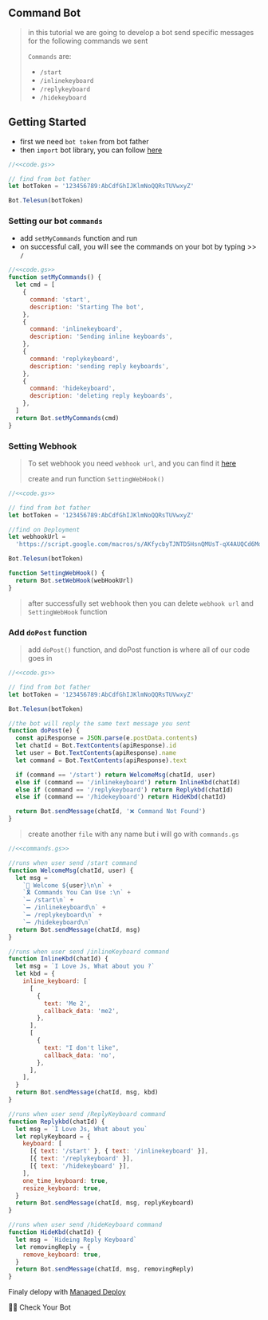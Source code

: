 ## Command Bot

> in this tutorial we are going to develop a bot send specific messages for the following commands we sent
>
> `Commands` are:
>
> - `/start`
> - `/inlinekeyboard`
> - `/replykeyboard`
> - `/hidekeyboard`

## Getting Started

- first we need `bot token` from bot father
- then `import` bot library, you can follow [here](https://github.com/abdiu34567/telesun.js/blob/main/Getting%20Started%20With%20App%20Script.md)

```js
//<<code.gs>>

// find from bot father
let botToken = '123456789:AbCdfGhIJKlmNoQQRsTUVwxyZ'

Bot.Telesun(botToken)
```

### Setting our bot `commands`

- add `setMyCommands` function and run
- on successful call, you will see the commands on your bot by typing >> `/`

```js
//<<code.gs>>
function setMyCommands() {
  let cmd = [
    {
      command: 'start',
      description: 'Starting The bot',
    },
    {
      command: 'inlinekeyboard',
      description: 'Sending inline keyboards',
    },
    {
      command: 'replykeyboard',
      description: 'sending reply keyboards',
    },
    {
      command: 'hidekeyboard',
      description: 'deleting reply keyboards',
    },
  ]
  return Bot.setMyCommands(cmd)
}
```

### Setting Webhook

> To set webhook you need `webhook url`, and you can find it [here](https://github.com/abdiu34567/telesun.js/blob/main/Deployments/First%20Time%20Deployment.md)
>
> create and run function `SettingWebHook()`

```js
//<<code.gs>>

// find from bot father
let botToken = '123456789:AbCdfGhIJKlmNoQQRsTUVwxyZ'

//find on Deployment
let webhookUrl =
  'https://script.google.com/macros/s/AKfycbyTJNTD5HsnQMUsT-qX4AUQCd6Moex3zyf9cgdmlzly-mPxmlRlaxzt8lKhljq1zr6Ow/exec'

Bot.Telesun(botToken)

function SettingWebHook() {
  return Bot.setWebHook(webHookUrl)
}
```

> after successfully set webhook then you can delete `webhook url` and `SettingWebHook` function

### Add `doPost` function

> add `doPost()` function, and doPost function is where all of our code goes in

```js
//<<code.gs>>

// find from bot father
let botToken = '123456789:AbCdfGhIJKlmNoQQRsTUVwxyZ'

Bot.Telesun(botToken)

//the bot will reply the same text message you sent
function doPost(e) {
  const apiResponse = JSON.parse(e.postData.contents)
  let chatId = Bot.TextContents(apiResponse).id
  let user = Bot.TextContents(apiResponse).name
  let command = Bot.TextContents(apiResponse).text

  if (command == '/start') return WelcomeMsg(chatId, user)
  else if (command == '/inlinekeyboard') return InlineKbd(chatId)
  else if (command == '/replykeyboard') return Replykbd(chatId)
  else if (command == '/hidekeyboard') return HideKbd(chatId)

  return Bot.sendMessage(chatId, '❌ Command Not Found')
}
```

> create another `file` with any name but i will go with `commands.gs`

```js
//<<commands.gs>>

//runs when user send /start command
function WelcomeMsg(chatId, user) {
  let msg =
    `👤 Welcome ${user}\n\n` +
    `🎗 Commands You Can Use :\n` +
    `➖ /start\n` +
    `➖ /inlinekeyboard\n` +
    `➖ /replykeyboard\n` +
    `➖ /hidekeyboard\n`
  return Bot.sendMessage(chatId, msg)
}

//runs when user send /inlineKeyboard command
function InlineKbd(chatId) {
  let msg = `I Love Js, What about you ?`
  let kbd = {
    inline_keyboard: [
      [
        {
          text: 'Me 2',
          callback_data: 'me2',
        },
      ],
      [
        {
          text: "I don't like",
          callback_data: 'no',
        },
      ],
    ],
  }
  return Bot.sendMessage(chatId, msg, kbd)
}

//runs when user send /ReplyKeyboard command
function Replykbd(chatId) {
  let msg = `I Love Js, What about you`
  let replyKeyboard = {
    keyboard: [
      [{ text: '/start' }, { text: '/inlinekeyboard' }],
      [{ text: '/replykeyboard' }],
      [{ text: '/hidekeyboard' }],
    ],
    one_time_keyboard: true,
    resize_keyboard: true,
  }
  return Bot.sendMessage(chatId, msg, replyKeyboard)
}

//runs when user send /hideKeyboard command
function HideKbd(chatId) {
  let msg = `Hideing Reply Keyboard`
  let removingReply = {
    remove_keyboard: true,
  }
  return Bot.sendMessage(chatId, msg, removingReply)
}
```

Finaly delopy with [Managed Deploy](https://github.com/abdiu34567/telesun.js/blob/main/Deployments/Manage%20Deployment.md)

🌟💪 Check Your Bot
